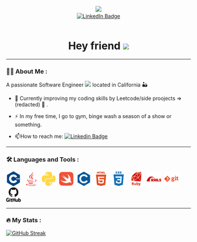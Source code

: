 <div id="header" align="center">
  <img src="https://media.giphy.com/media/v1.Y2lkPTc5MGI3NjExdGF5c2t2amhxbjJsYzBnbzNlaHcxYWl3ZTI4MTBpc2tqbXY5ZGo5dyZlcD12MV9pbnRlcm5hbF9naWZfYnlfaWQmY3Q9Zw/2IudUHdI075HL02Pkk/giphy.gif" width="111"/>
  <div id="badges">
    <a href="https://linkedin.com/in/sepehrbehmaneshfard" target="_blank">
      <img src="https://img.shields.io/badge/LinkedIn-blue?style=for-the-badge&logo=linkedin&logoColor=white" alt="LinkedIn Badge"/>
    </a>
  </div>
  <img src="https://komarev.com/ghpvc/?username=Sep26e&style=flat-square&color=blue" alt=""/>
  <h1>
    Hey friend
    <img src="https://media.giphy.com/media/hvRJCLFzcasrR4ia7z/giphy.gif" width="30px"/>
  </h1>
</div>

---
### :man_technologist: About Me :
A passionate Software Engineer <img src="https://media.giphy.com/media/WUlplcMpOCEmTGBtBW/giphy.gif" width="20"> located in California 🏜️
- :telescope: Currently improving my coding skills by Leetcode/side proojects => (redacted) 🤫 .

- :zap: In my free time, I go to gym, binge wash a season of a show or something.

- :mailbox:How to reach me: [![Linkedin Badge](https://img.shields.io/badge/-Sepehr-blue?style=flat&logo=Linkedin&logoColor=white)](https://linkedin.com/in/sepehrbehmaneshfard)

---

### :hammer_and_wrench: Languages and Tools :
<div>
  <img src="https://github.com/devicons/devicon/blob/master/icons/cplusplus/cplusplus-plain.svg"title="C++" alt="C++" width="40" height="40"/>&nbsp;
  <img src="https://github.com/devicons/devicon/blob/master/icons/java/java-plain.svg"title="Java" alt="Java" width="40" height="40"/>&nbsp;
  <img src="https://github.com/devicons/devicon/blob/master/icons/python/python-plain.svg"title="Python" alt="Python" width="40" height="40"/>&nbsp;
  <img src="https://github.com/devicons/devicon/blob/master/icons/swift/swift-original.svg"title="Swift" alt="Swift" width="40" height="40"/>&nbsp;
  <img src="https://github.com/devicons/devicon/blob/master/icons/c/c-plain.svg"title="C" alt="C" width="40" height="40"/>&nbsp;
  <img src="https://github.com/devicons/devicon/blob/master/icons/html5/html5-plain-wordmark.svg"title="HTML" alt="HTML" width="40" height="40"/>&nbsp;
  <img src="https://github.com/devicons/devicon/blob/master/icons/css3/css3-plain-wordmark.svg"title="CSS" alt="CSS" width="40" height="40"/>&nbsp;
  <img src="https://github.com/devicons/devicon/blob/master/icons/ruby/ruby-plain-wordmark.svg"title="Ruby" alt="Ruby" width="40" height="40"/>&nbsp;
  <img src="https://github.com/devicons/devicon/blob/master/icons/rails/rails-plain-wordmark.svg"title="Rails" alt="Rails" width="40" height="40"/>&nbsp;
  <img src="https://github.com/devicons/devicon/blob/master/icons/git/git-plain-wordmark.svg"title="Git" alt="Git" width="40" height="40"/>&nbsp;
  <img src="https://github.com/devicons/devicon/blob/master/icons/github/github-original-wordmark.svg"title="Github" alt="Github" width="40" height="40"/>&nbsp;  
</div>

---

### :fire: My Stats :
[![GitHub Streak](https://github-readme-streak-stats.herokuapp.com?user=Sep26&theme=dark)](https://git.io/streak-stats)
